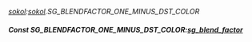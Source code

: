 _[sokol](../../modules/sokol/sokol-module.md):[sokol](../../modules/sokol/sokol-module.md).SG\_BLENDFACTOR\_ONE\_MINUS\_DST\_COLOR_
##### Const SG\_BLENDFACTOR\_ONE\_MINUS\_DST\_COLOR:[sg_blend_factor](../../modules/sokol/sokol-sg_blend_factor.md)
